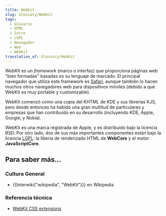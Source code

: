```yaml
---
title: WebKit
slug: Glossary/WebKit
tags:
  - Glosario
  - HTML
  - Intro
  - LGPL
  - Navegador
  - Web
  - WebKit
translation_of: Glossary/WebKit
---
```


_WebKit_ es un _framework_ (marco o interfaz) que proporciona páginas web "bien formadas" basadas es su lenguaje de marcado. El principal navegador que utiliza este framework es [Safari](/es/docs/Glossary/Apple_Safari), aunque también lo hacen muchos otros navegadores web para dispositivos móviles (debido a que WebKit es muy portable y customizable).

WebKit comenzó como una copia del KHTML de KDE y sus librerías KJS, pero desde entonces ha habido una gran multitud de particulares y empresas que han contribuido en su desarrollo (incluyendo KDE, Apple, Google, y Nokia).

WebKit es una marca registrada de Apple, y es distribuido bajo la licencia BSD. Por otro lado, dos de sus más importantes componentes están bajo la licencia [LGPL](/es/docs/Glossary/LGPL): la libería de renderizado HTML de **WebCore** y el motor **JavaScriptCore**.

## Para saber más...

### Cultura General

- {{Interwiki("wikipedia", "WebKit")}} en Wikipedia

### Referencia técnica

- [WebKit CSS extensions](/en-US/docs/Web/CSS/Reference/Webkit_Extensions)
